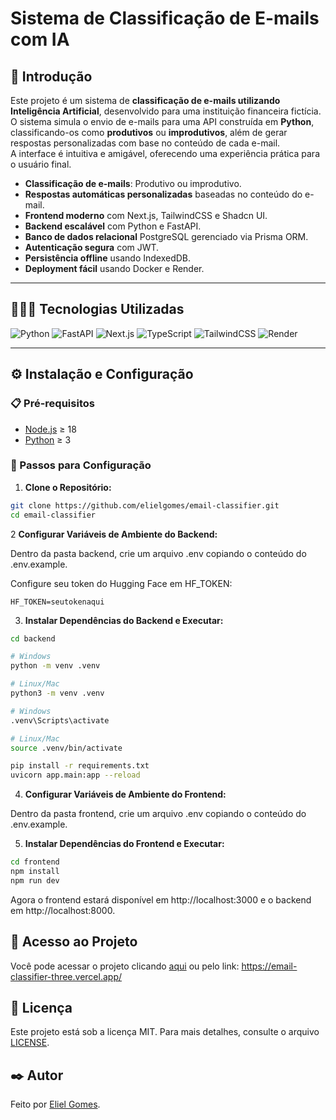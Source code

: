 # Sistema de Classificação de E-mails com IA

## 📌 Introdução

Este projeto é um sistema de **classificação de e-mails utilizando Inteligência Artificial**, desenvolvido para uma instituição financeira fictícia.  
O sistema simula o envio de e-mails para uma API construída em **Python**, classificando-os como **produtivos** ou **improdutivos**, além de gerar respostas personalizadas com base no conteúdo de cada e-mail.  
A interface é intuitiva e amigável, oferecendo uma experiência prática para o usuário final.

- **Classificação de e-mails**: Produtivo ou improdutivo.
- **Respostas automáticas personalizadas** baseadas no conteúdo do e-mail.
- **Frontend moderno** com Next.js, TailwindCSS e Shadcn UI.
- **Backend escalável** com Python e FastAPI.
- **Banco de dados relacional** PostgreSQL gerenciado via Prisma ORM.
- **Autenticação segura** com JWT.
- **Persistência offline** usando IndexedDB.
- **Deployment fácil** usando Docker e Render.

---

## 👨🏻‍💻 Tecnologias Utilizadas

![Python](https://img.shields.io/badge/Python-3776AB?style=for-the-badge&logo=python&logoColor=white)
![FastAPI](https://img.shields.io/badge/FastAPI-009688?style=for-the-badge&logo=fastapi&logoColor=white)
![Next.js](https://img.shields.io/badge/Next.js-000000?style=for-the-badge&logo=nextdotjs&logoColor=white)
![TypeScript](https://img.shields.io/badge/TypeScript-3178C6?style=for-the-badge&logo=typescript&logoColor=white)
![TailwindCSS](https://img.shields.io/badge/TailwindCSS-06B6D4?style=for-the-badge&logo=tailwind-css&logoColor=white)
![Render](https://img.shields.io/badge/Render-2EC5E6?style=for-the-badge&logo=render&logoColor=white)

---

## ⚙️ Instalação e Configuração

### 📋 Pré-requisitos

- [Node.js](https://nodejs.org/) ≥ 18
- [Python](https://www.python.org/downloads/) ≥ 3

### 🔧 Passos para Configuração

1. **Clone o Repositório:**

```bash
git clone https://github.com/elielgomes/email-classifier.git
cd email-classifier
```

2 **Configurar Variáveis de Ambiente do Backend:**

Dentro da pasta backend, crie um arquivo .env copiando o conteúdo do .env.example.

Configure seu token do Hugging Face em HF_TOKEN:
```.env
HF_TOKEN=seutokenaqui
```

3. **Instalar Dependências do Backend e Executar:**

```bash
cd backend

# Windows
python -m venv .venv

# Linux/Mac
python3 -m venv .venv

# Windows
.venv\Scripts\activate

# Linux/Mac
source .venv/bin/activate

pip install -r requirements.txt
uvicorn app.main:app --reload
```

4. **Configurar Variáveis de Ambiente do Frontend:**

Dentro da pasta frontend, crie um arquivo .env copiando o conteúdo do .env.example.

5. **Instalar Dependências do Frontend e Executar:**

```bash
cd frontend
npm install
npm run dev
```

Agora o frontend estará disponível em http://localhost:3000 e o backend em http://localhost:8000.

## 🔗 Acesso ao Projeto

Você pode acessar o projeto clicando [aqui](https://email-classifier-three.vercel.app/) ou pelo link: https://email-classifier-three.vercel.app/

## 📄 Licença

Este projeto está sob a licença MIT. Para mais detalhes, consulte o arquivo [LICENSE](https://github.com/elielgomes/email-classifier/blob/main/LICENSE.md).

## ✒️ Autor

Feito por [Eliel Gomes](https://github.com/elielgomes).


